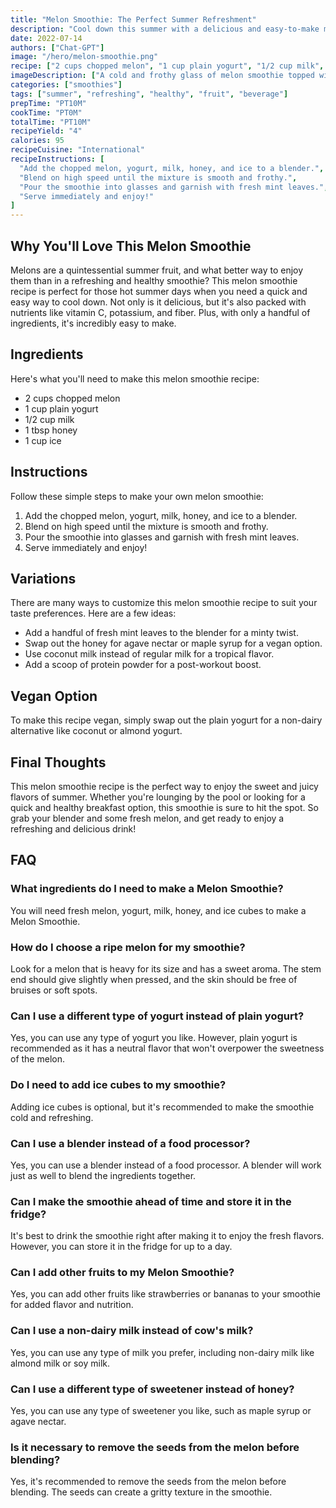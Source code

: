 ```yaml
---
title: "Melon Smoothie: The Perfect Summer Refreshment"
description: "Cool down this summer with a delicious and easy-to-make melon smoothie. This refreshing drink is sure to be a hit with the whole family!"
date: 2022-07-14
authors: ["Chat-GPT"]
image: "/hero/melon-smoothie.png"
recipe: ["2 cups chopped melon", "1 cup plain yogurt", "1/2 cup milk", "1 tbsp honey", "1 cup ice"]
imageDescription: ["A cold and frothy glass of melon smoothie topped with fresh mint leaves."]
categories: ["smoothies"]
tags: ["summer", "refreshing", "healthy", "fruit", "beverage"]
prepTime: "PT10M"
cookTime: "PT0M"
totalTime: "PT10M"
recipeYield: "4"
calories: 95 
recipeCuisine: "International"
recipeInstructions: [
  "Add the chopped melon, yogurt, milk, honey, and ice to a blender.",
  "Blend on high speed until the mixture is smooth and frothy.",
  "Pour the smoothie into glasses and garnish with fresh mint leaves.",
  "Serve immediately and enjoy!"
]
---
```


## Why You'll Love This Melon Smoothie

Melons are a quintessential summer fruit, and what better way to enjoy them than in a refreshing and healthy smoothie? This melon smoothie recipe is perfect for those hot summer days when you need a quick and easy way to cool down. Not only is it delicious, but it's also packed with nutrients like vitamin C, potassium, and fiber. Plus, with only a handful of ingredients, it's incredibly easy to make.

## Ingredients

Here's what you'll need to make this melon smoothie recipe:

- 2 cups chopped melon
- 1 cup plain yogurt
- 1/2 cup milk
- 1 tbsp honey
- 1 cup ice

## Instructions

Follow these simple steps to make your own melon smoothie:

1. Add the chopped melon, yogurt, milk, honey, and ice to a blender.
2. Blend on high speed until the mixture is smooth and frothy.
3. Pour the smoothie into glasses and garnish with fresh mint leaves.
4. Serve immediately and enjoy!

## Variations

There are many ways to customize this melon smoothie recipe to suit your taste preferences. Here are a few ideas:

- Add a handful of fresh mint leaves to the blender for a minty twist.
- Swap out the honey for agave nectar or maple syrup for a vegan option.
- Use coconut milk instead of regular milk for a tropical flavor.
- Add a scoop of protein powder for a post-workout boost.

## Vegan Option

To make this recipe vegan, simply swap out the plain yogurt for a non-dairy alternative like coconut or almond yogurt.

## Final Thoughts

This melon smoothie recipe is the perfect way to enjoy the sweet and juicy flavors of summer. Whether you're lounging by the pool or looking for a quick and healthy breakfast option, this smoothie is sure to hit the spot. So grab your blender and some fresh melon, and get ready to enjoy a refreshing and delicious drink!

## FAQ

### What ingredients do I need to make a Melon Smoothie?

You will need fresh melon, yogurt, milk, honey, and ice cubes to make a Melon Smoothie.

### How do I choose a ripe melon for my smoothie?

Look for a melon that is heavy for its size and has a sweet aroma. The stem end should give slightly when pressed, and the skin should be free of bruises or soft spots.

### Can I use a different type of yogurt instead of plain yogurt?

Yes, you can use any type of yogurt you like. However, plain yogurt is recommended as it has a neutral flavor that won't overpower the sweetness of the melon.

### Do I need to add ice cubes to my smoothie?

Adding ice cubes is optional, but it's recommended to make the smoothie cold and refreshing.

### Can I use a blender instead of a food processor?

Yes, you can use a blender instead of a food processor. A blender will work just as well to blend the ingredients together.

### Can I make the smoothie ahead of time and store it in the fridge?

It's best to drink the smoothie right after making it to enjoy the fresh flavors. However, you can store it in the fridge for up to a day.

### Can I add other fruits to my Melon Smoothie?

Yes, you can add other fruits like strawberries or bananas to your smoothie for added flavor and nutrition.

### Can I use a non-dairy milk instead of cow's milk?

Yes, you can use any type of milk you prefer, including non-dairy milk like almond milk or soy milk.

### Can I use a different type of sweetener instead of honey?

Yes, you can use any type of sweetener you like, such as maple syrup or agave nectar.

### Is it necessary to remove the seeds from the melon before blending?

Yes, it's recommended to remove the seeds from the melon before blending. The seeds can create a gritty texture in the smoothie.